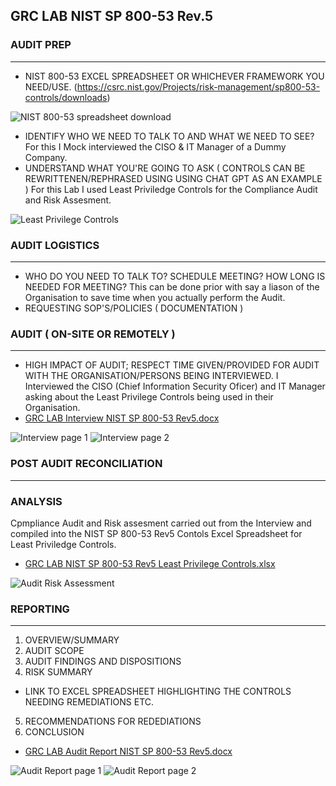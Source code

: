 ## GRC LAB NIST SP 800-53 Rev.5

### AUDIT PREP
__________

- NIST 800-53 EXCEL SPREADSHEET OR WHICHEVER FRAMEWORK YOU NEED/USE.
  (https://csrc.nist.gov/Projects/risk-management/sp800-53-controls/downloads)

![NIST 800-53 spreadsheet download](https://github.com/user-attachments/assets/7d62d81a-8411-419b-8ddc-c3a86bf532f5)


- IDENTIFY WHO WE NEED TO TALK TO AND WHAT WE NEED TO SEE?
  For this I Mock interviewed the CISO & IT Manager of a Dummy Company.
- UNDERSTAND WHAT YOU'RE GOING TO ASK ( CONTROLS CAN BE REWRITTENEN/REPHRASED USING USING CHAT GPT AS AN EXAMPLE )
  For this Lab I used Least Priviledge Controls for the Compliance Audit and Risk Assesment.

![Least Privilege Controls](https://github.com/user-attachments/assets/76140a6d-c67e-4113-8d1d-52fa4c43686d)


### AUDIT LOGISTICS
_______________

- WHO DO YOU NEED TO TALK TO? SCHEDULE MEETING? HOW LONG IS NEEDED FOR MEETING?
  This can be done prior with say a liason of the Organisation to save time when you actually perform the Audit.
- REQUESTING SOP'S/POLICIES ( DOCUMENTATION )

### AUDIT ( ON-SITE OR REMOTELY )
_____________________________

- HIGH IMPACT OF AUDIT; RESPECT TIME GIVEN/PROVIDED FOR AUDIT WITH THE ORGANISATION/PERSONS BEING INTERVIEWED.
  I Interviewed the CISO (Chief Information Security Oficer) and IT Manager asking about the Least Privilege Controls being used in their Organisation.
- [GRC LAB Interview NIST SP 800-53 Rev5.docx](https://github.com/user-attachments/files/17270209/GRC.LAB.Interview.NIST.SP.800-53.Rev5.docx)

![Interview page 1](https://github.com/user-attachments/assets/44319538-83b7-48aa-8a01-e5a036879fc2)
![Interview page 2](https://github.com/user-attachments/assets/968ff85a-2470-426f-adb1-c7ac49282a79)


### POST AUDIT RECONCILIATION
_________________________

### ANALYSIS
Cpmpliance Audit and Risk assesment carried out from the Interview and compiled into the NIST SP 800-53 Rev5 Contols Excel Spreadsheet for Least Priviledge Controls.
- [GRC LAB NIST SP 800-53 Rev5 Least Privilege Controls.xlsx](https://github.com/user-attachments/files/17270230/GRC.LAB.NIST.SP.800-53.Rev5.Least.Privilege.Controls.xlsx)

![Audit   Risk Assessment](https://github.com/user-attachments/assets/121dfcc0-78d7-4a03-9774-e8f9f45a1f29)


### REPORTING
_________

1. OVERVIEW/SUMMARY
2. AUDIT SCOPE
3. AUDIT FINDINGS AND DISPOSITIONS
4. RISK SUMMARY
- LINK TO EXCEL SPREADSHEET HIGHLIGHTING THE CONTROLS NEEDING REMEDIATIONS ETC. 
5. RECOMMENDATIONS FOR REDEDIATIONS
6. CONCLUSION
- [GRC LAB Audit Report NIST SP 800-53 Rev5.docx](https://github.com/user-attachments/files/17270223/GRC.LAB.Audit.Report.NIST.SP.800-53.Rev5.docx)

![Audit Report page 1](https://github.com/user-attachments/assets/d0f93428-fab9-4265-96c1-4af2f437a09d)
![Audit Report page 2](https://github.com/user-attachments/assets/eef53092-ce75-4046-b946-442d20be44c3)

